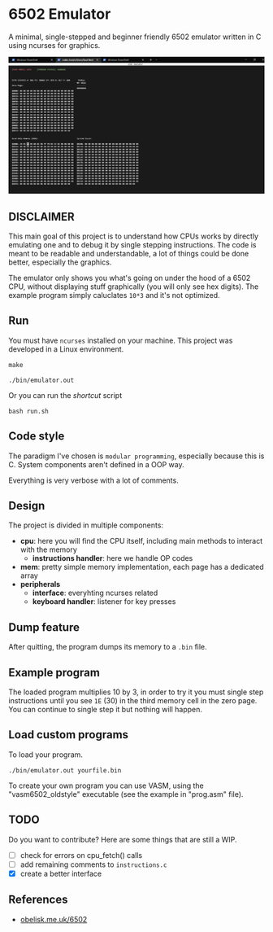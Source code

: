 # 6502 Emulator

A minimal, single-stepped and beginner friendly 6502 emulator written in C using ncurses for graphics.

![thumbnail](./images/thumbnail2.png)

## DISCLAIMER

This main goal of this project is to understand how CPUs works by directly emulating one and to debug it by single stepping instructions. The code is meant to be readable and understandable, a lot of things could be done better, especially the graphics.

The emulator only shows you what's going on under the hood of a 6502 CPU, without displaying stuff graphically (you will only see hex digits). The example program simply caluclates `10*3` and it's not optimized.

## Run

You must have `ncurses` installed on your machine. This project was developed in a Linux environment.

```
make
```

```
./bin/emulator.out
```

Or you can run the _shortcut_ script

```
bash run.sh
```

## Code style

The paradigm I've chosen is `modular programming`, especially because this is C. System components aren't defined in a OOP way.

Everything is very verbose with a lot of comments.

## Design

The project is divided in multiple components:

-   **cpu**: here you will find the CPU itself, including main methods to interact with the memory
    -   **instructions handler**: here we handle OP codes
-   **mem**: pretty simple memory implementation, each page has a dedicated array
-   **peripherals**
    -   **interface**: everyhting ncurses related
    -   **keyboard handler**: listener for key presses

## Dump feature

After quitting, the program dumps its memory to a `.bin` file.

## Example program

The loaded program multiplies 10 by 3, in order to try it you must single step instructions until you see `1E` (30) in the third memory cell in the zero page. You can continue to single step it but nothing will happen.

## Load custom programs

To load your program.

```
./bin/emulator.out yourfile.bin
```

To create your own program you can use VASM, using the "vasm6502_oldstyle" executable (see the example in "prog.asm" file).


## TODO

Do you want to contribute? Here are some things that are still a WIP.

-   [ ] check for errors on cpu_fetch() calls
-   [ ] add remaining comments to `instructions.c`
-   [x] create a better interface

## References

-   [obelisk.me.uk/6502](http://www.obelisk.me.uk/6502/)

